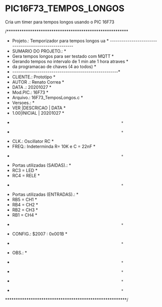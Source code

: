 # PIC16F73_TEMPOS_LONGOS
Cria um timer para tempos longos usando o PIC 16F73


/*********************************************************
 * Projeto.: Temporizador para tempos longos ua          *
 *-------------------------------------------------------*
 * SUMARIO DO PROJETO.:                                  *
 * Gera tempos longos para ser testado com MQTT          *
 * Gerando tempos no intervalo de 1 min ate 1 hora atraves *
 * da programacao de chaves (4 ao todos)                 *
 * ------------------------------------------------------*
 * CLIENTE.:   Prototipo                                 *
 * AUTOR  .:   Renato Correa                             *
 * DATA   .:   20201027                                  *
 * Mod.PIC.:   16F73                                     *
 * Arquivo.:   16F73_TemposLongos.c                      *
 * Versoes.:                                             *
 * VER  |DESCRICAO                            | DATA     *
 *  1.00|INICIAL                              | 20201027 *
 *                                                       *
 *                                                       *
 * CLK.: Oscillator RC                                   *
 * FREQ.: Indeterminda R= 10K e C = 22nF                 *
 *                                                       *
 * Portas utilizadas (SAIDAS).:                          *
 * RC3 = LED                                             *
 * RC4 = RELE                                            *
 *                                                       *
 * Portas utilizadas (ENTRADAS).:                        *
 * RB5 = CH1                                             *
 * RB4 = CH2                                             *
 * RB2 = CH3                                             *
 * RB1 = CH4                                             *
 *                                                       *
 * CONFIG.:  $2007 : 0x001B                              *
 *                                                       *
 * OBS.:                                                 *
 *                                                       *
 *                                                       *
 *                                                       *
 *                                                       *
 *********************************************************/
